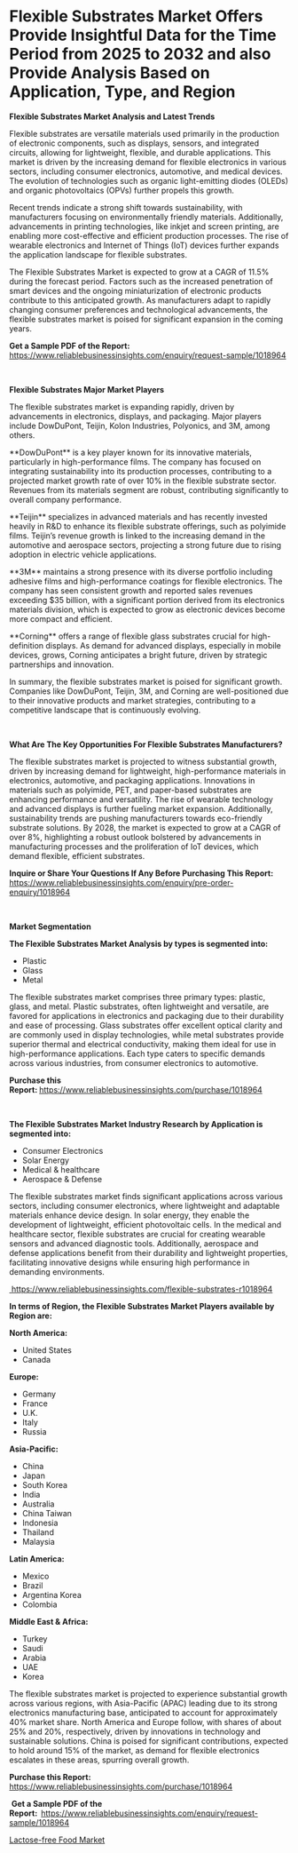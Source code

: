 <p><h1>Flexible Substrates Market Offers Provide Insightful Data for the Time Period from 2025 to 2032 and also Provide Analysis Based on Application, Type, and Region</h1></p><p><strong>Flexible Substrates Market Analysis and Latest Trends</strong></p>
<p><p>Flexible substrates are versatile materials used primarily in the production of electronic components, such as displays, sensors, and integrated circuits, allowing for lightweight, flexible, and durable applications. This market is driven by the increasing demand for flexible electronics in various sectors, including consumer electronics, automotive, and medical devices. The evolution of technologies such as organic light-emitting diodes (OLEDs) and organic photovoltaics (OPVs) further propels this growth.</p><p>Recent trends indicate a strong shift towards sustainability, with manufacturers focusing on environmentally friendly materials. Additionally, advancements in printing technologies, like inkjet and screen printing, are enabling more cost-effective and efficient production processes. The rise of wearable electronics and Internet of Things (IoT) devices further expands the application landscape for flexible substrates.</p><p>The Flexible Substrates Market is expected to grow at a CAGR of 11.5% during the forecast period. Factors such as the increased penetration of smart devices and the ongoing miniaturization of electronic products contribute to this anticipated growth. As manufacturers adapt to rapidly changing consumer preferences and technological advancements, the flexible substrates market is poised for significant expansion in the coming years.</p></p>
<p><strong>Get a Sample PDF of the Report:&nbsp;</strong> <a href="https://www.reliablebusinessinsights.com/enquiry/request-sample/1018964?utm_campaign=3148&utm_medium=2&utm_source=Github&utm_content=ia&utm_term=21032025&utm_id=flexible-substrates">https://www.reliablebusinessinsights.com/enquiry/request-sample/1018964</a></p>
<p>&nbsp;</p>
<p><strong>Flexible Substrates Major Market Players</strong></p>
<p><p>The flexible substrates market is expanding rapidly, driven by advancements in electronics, displays, and packaging. Major players include DowDuPont, Teijin, Kolon Industries, Polyonics, and 3M, among others.</p><p>**DowDuPont** is a key player known for its innovative materials, particularly in high-performance films. The company has focused on integrating sustainability into its production processes, contributing to a projected market growth rate of over 10% in the flexible substrate sector. Revenues from its materials segment are robust, contributing significantly to overall company performance.</p><p>**Teijin** specializes in advanced materials and has recently invested heavily in R&D to enhance its flexible substrate offerings, such as polyimide films. Teijin’s revenue growth is linked to the increasing demand in the automotive and aerospace sectors, projecting a strong future due to rising adoption in electric vehicle applications.</p><p>**3M** maintains a strong presence with its diverse portfolio including adhesive films and high-performance coatings for flexible electronics. The company has seen consistent growth and reported sales revenues exceeding $35 billion, with a significant portion derived from its electronics materials division, which is expected to grow as electronic devices become more compact and efficient.</p><p>**Corning** offers a range of flexible glass substrates crucial for high-definition displays. As demand for advanced displays, especially in mobile devices, grows, Corning anticipates a bright future, driven by strategic partnerships and innovation.</p><p>In summary, the flexible substrates market is poised for significant growth. Companies like DowDuPont, Teijin, 3M, and Corning are well-positioned due to their innovative products and market strategies, contributing to a competitive landscape that is continuously evolving.</p></p>
<p>&nbsp;</p>
<p><strong>What Are The Key Opportunities For Flexible Substrates Manufacturers?</strong></p>
<p><p>The flexible substrates market is projected to witness substantial growth, driven by increasing demand for lightweight, high-performance materials in electronics, automotive, and packaging applications. Innovations in materials such as polyimide, PET, and paper-based substrates are enhancing performance and versatility. The rise of wearable technology and advanced displays is further fueling market expansion. Additionally, sustainability trends are pushing manufacturers towards eco-friendly substrate solutions. By 2028, the market is expected to grow at a CAGR of over 8%, highlighting a robust outlook bolstered by advancements in manufacturing processes and the proliferation of IoT devices, which demand flexible, efficient substrates.</p></p>
<p><strong>Inquire or Share Your Questions If Any Before Purchasing This Report:</strong> <a href="https://www.reliablebusinessinsights.com/enquiry/pre-order-enquiry/1018964?utm_campaign=3148&utm_medium=2&utm_source=Github&utm_content=ia&utm_term=21032025&utm_id=flexible-substrates">https://www.reliablebusinessinsights.com/enquiry/pre-order-enquiry/1018964</a></p>
<p>&nbsp;</p>
<p><strong>Market Segmentation</strong></p>
<p><strong>The Flexible Substrates Market Analysis by types is segmented into:</strong></p>
<p><ul><li>Plastic</li><li>Glass</li><li>Metal</li></ul></p>
<p><p>The flexible substrates market comprises three primary types: plastic, glass, and metal. Plastic substrates, often lightweight and versatile, are favored for applications in electronics and packaging due to their durability and ease of processing. Glass substrates offer excellent optical clarity and are commonly used in display technologies, while metal substrates provide superior thermal and electrical conductivity, making them ideal for use in high-performance applications. Each type caters to specific demands across various industries, from consumer electronics to automotive.</p></p>
<p><strong>Purchase this Report:&nbsp;</strong><a href="https://www.reliablebusinessinsights.com/purchase/1018964?utm_campaign=3148&utm_medium=2&utm_source=Github&utm_content=ia&utm_term=21032025&utm_id=flexible-substrates">https://www.reliablebusinessinsights.com/purchase/1018964</a></p>
<p>&nbsp;</p>
<p><strong>The Flexible Substrates Market Industry Research by Application is segmented into:</strong></p>
<p><ul><li>Consumer Electronics</li><li>Solar Energy</li><li>Medical & healthcare</li><li>Aerospace & Defense</li></ul></p>
<p><p>The flexible substrates market finds significant applications across various sectors, including consumer electronics, where lightweight and adaptable materials enhance device design. In solar energy, they enable the development of lightweight, efficient photovoltaic cells. In the medical and healthcare sector, flexible substrates are crucial for creating wearable sensors and advanced diagnostic tools. Additionally, aerospace and defense applications benefit from their durability and lightweight properties, facilitating innovative designs while ensuring high performance in demanding environments.</p></p>
<p><a href="https://www.reliablebusinessinsights.com/flexible-substrates-r1018964?utm_campaign=3148&utm_medium=2&utm_source=Github&utm_content=ia&utm_term=21032025&utm_id=flexible-substrates">&nbsp;https://www.reliablebusinessinsights.com/flexible-substrates-r1018964</a></p>
<p><strong>In terms of Region, the Flexible Substrates Market Players available by Region are:</strong></p>
<p>
    <p> <strong> North America: </strong>
        <ul>
            <li>United States</li>
            <li>Canada</li>
        </ul>
        </p> 
    <p> <strong> Europe: </strong>
        <ul>
            <li>Germany</li>
            <li>France</li>
            <li>U.K.</li>
            <li>Italy</li>
            <li>Russia</li>
        </ul>
        </p> 
    <p> <strong> Asia-Pacific: </strong>
        <ul>
            <li>China</li>
            <li>Japan</li>
            <li>South Korea</li>
            <li>India</li>
            <li>Australia</li>
            <li>China Taiwan</li>
            <li>Indonesia</li>
            <li>Thailand</li>
            <li>Malaysia</li>
        </ul>
        </p> 
    <p> <strong> Latin America: </strong>
        <ul>
            <li>Mexico</li>
            <li>Brazil</li>
            <li>Argentina Korea</li>
            <li>Colombia</li>
        </ul>
        </p> 
    <p> <strong> Middle East & Africa: </strong>
        <ul>
            <li>Turkey</li>
            <li>Saudi</li>
            <li>Arabia</li>
            <li>UAE</li>
            <li>Korea</li>
        </ul>
    </p>
    </p>
<p><p>The flexible substrates market is projected to experience substantial growth across various regions, with Asia-Pacific (APAC) leading due to its strong electronics manufacturing base, anticipated to account for approximately 40% market share. North America and Europe follow, with shares of about 25% and 20%, respectively, driven by innovations in technology and sustainable solutions. China is poised for significant contributions, expected to hold around 15% of the market, as demand for flexible electronics escalates in these areas, spurring overall growth.</p></p>
<p><strong>Purchase this Report: </strong><a href="https://www.reliablebusinessinsights.com/purchase/1018964?utm_campaign=3148&utm_medium=2&utm_source=Github&utm_content=ia&utm_term=21032025&utm_id=flexible-substrates">https://www.reliablebusinessinsights.com/purchase/1018964</a></p>
<p>&nbsp;<strong>Get a Sample PDF of the Report:&nbsp;&nbsp;</strong><a href="https://www.reliablebusinessinsights.com/enquiry/request-sample/1018964?utm_campaign=3148&utm_medium=2&utm_source=Github&utm_content=ia&utm_term=21032025&utm_id=flexible-substrates">https://www.reliablebusinessinsights.com/enquiry/request-sample/1018964</a></p>
<p><strong></strong></p>
<p><p><a href="https://github.com/failarustic/Market-Research-Report-List-1/blob/main/lactose-free-food-market.md?utm_campaign=3148&utm_medium=2&utm_source=Github&utm_content=ia&utm_term=21032025&utm_id=flexible-substrates">Lactose-free Food Market</a></p></p>